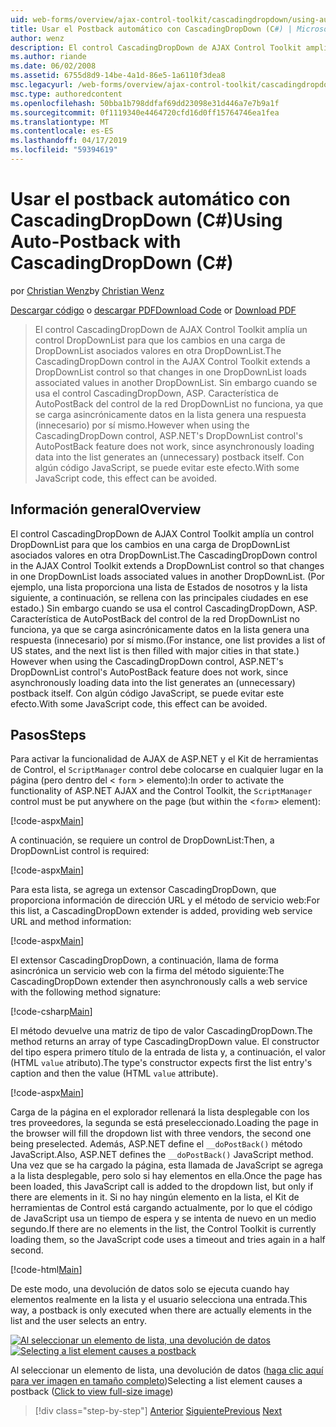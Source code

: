 ```yaml
---
uid: web-forms/overview/ajax-control-toolkit/cascadingdropdown/using-auto-postback-with-cascadingdropdown-cs
title: Usar el Postback automático con CascadingDropDown (C#) | Microsoft Docs
author: wenz
description: El control CascadingDropDown de AJAX Control Toolkit amplía un control DropDownList para que los cambios en una carga de DropDownList asociados valores en anoth...
ms.author: riande
ms.date: 06/02/2008
ms.assetid: 6755d8d9-14be-4a1d-86e5-1a6110f3dea8
msc.legacyurl: /web-forms/overview/ajax-control-toolkit/cascadingdropdown/using-auto-postback-with-cascadingdropdown-cs
msc.type: authoredcontent
ms.openlocfilehash: 50bba1b798ddfaf69dd23098e31d446a7e7b9a1f
ms.sourcegitcommit: 0f1119340e4464720cfd16d0ff15764746ea1fea
ms.translationtype: MT
ms.contentlocale: es-ES
ms.lasthandoff: 04/17/2019
ms.locfileid: "59394619"
---
```

# <a name="using-auto-postback-with-cascadingdropdown-c"></a><span data-ttu-id="ea6f7-103">Usar el postback automático con CascadingDropDown (C#)</span><span class="sxs-lookup"><span data-stu-id="ea6f7-103">Using Auto-Postback with CascadingDropDown (C#)</span></span>

<span data-ttu-id="ea6f7-104">por [Christian Wenz](https://github.com/wenz)</span><span class="sxs-lookup"><span data-stu-id="ea6f7-104">by [Christian Wenz](https://github.com/wenz)</span></span>

<span data-ttu-id="ea6f7-105">[Descargar código](http://download.microsoft.com/download/9/0/7/907760b1-2c60-4f81-aeb6-ca416a573b0d/cascadingdropdown3.cs.zip) o [descargar PDF](http://download.microsoft.com/download/2/d/c/2dc10e34-6983-41d4-9c08-f78f5387d32b/cascadingdropdown3CS.pdf)</span><span class="sxs-lookup"><span data-stu-id="ea6f7-105">[Download Code](http://download.microsoft.com/download/9/0/7/907760b1-2c60-4f81-aeb6-ca416a573b0d/cascadingdropdown3.cs.zip) or [Download PDF](http://download.microsoft.com/download/2/d/c/2dc10e34-6983-41d4-9c08-f78f5387d32b/cascadingdropdown3CS.pdf)</span></span>

> <span data-ttu-id="ea6f7-106">El control CascadingDropDown de AJAX Control Toolkit amplía un control DropDownList para que los cambios en una carga de DropDownList asociados valores en otra DropDownList.</span><span class="sxs-lookup"><span data-stu-id="ea6f7-106">The CascadingDropDown control in the AJAX Control Toolkit extends a DropDownList control so that changes in one DropDownList loads associated values in another DropDownList.</span></span> <span data-ttu-id="ea6f7-107">Sin embargo cuando se usa el control CascadingDropDown, ASP. Característica de AutoPostBack del control de la red DropDownList no funciona, ya que se carga asincrónicamente datos en la lista genera una respuesta (innecesario) por sí mismo.</span><span class="sxs-lookup"><span data-stu-id="ea6f7-107">However when using the CascadingDropDown control, ASP.NET's DropDownList control's AutoPostBack feature does not work, since asynchronously loading data into the list generates an (unnecessary) postback itself.</span></span> <span data-ttu-id="ea6f7-108">Con algún código JavaScript, se puede evitar este efecto.</span><span class="sxs-lookup"><span data-stu-id="ea6f7-108">With some JavaScript code, this effect can be avoided.</span></span>


## <a name="overview"></a><span data-ttu-id="ea6f7-109">Información general</span><span class="sxs-lookup"><span data-stu-id="ea6f7-109">Overview</span></span>

<span data-ttu-id="ea6f7-110">El control CascadingDropDown de AJAX Control Toolkit amplía un control DropDownList para que los cambios en una carga de DropDownList asociados valores en otra DropDownList.</span><span class="sxs-lookup"><span data-stu-id="ea6f7-110">The CascadingDropDown control in the AJAX Control Toolkit extends a DropDownList control so that changes in one DropDownList loads associated values in another DropDownList.</span></span> <span data-ttu-id="ea6f7-111">(Por ejemplo, una lista proporciona una lista de Estados de nosotros y la lista siguiente, a continuación, se rellena con las principales ciudades en ese estado.) Sin embargo cuando se usa el control CascadingDropDown, ASP. Característica de AutoPostBack del control de la red DropDownList no funciona, ya que se carga asincrónicamente datos en la lista genera una respuesta (innecesario) por sí mismo.</span><span class="sxs-lookup"><span data-stu-id="ea6f7-111">(For instance, one list provides a list of US states, and the next list is then filled with major cities in that state.) However when using the CascadingDropDown control, ASP.NET's DropDownList control's AutoPostBack feature does not work, since asynchronously loading data into the list generates an (unnecessary) postback itself.</span></span> <span data-ttu-id="ea6f7-112">Con algún código JavaScript, se puede evitar este efecto.</span><span class="sxs-lookup"><span data-stu-id="ea6f7-112">With some JavaScript code, this effect can be avoided.</span></span>

## <a name="steps"></a><span data-ttu-id="ea6f7-113">Pasos</span><span class="sxs-lookup"><span data-stu-id="ea6f7-113">Steps</span></span>

<span data-ttu-id="ea6f7-114">Para activar la funcionalidad de AJAX de ASP.NET y el Kit de herramientas de Control, el `ScriptManager` control debe colocarse en cualquier lugar en la página (pero dentro del &lt; `form` &gt; elemento):</span><span class="sxs-lookup"><span data-stu-id="ea6f7-114">In order to activate the functionality of ASP.NET AJAX and the Control Toolkit, the `ScriptManager` control must be put anywhere on the page (but within the &lt;`form`&gt; element):</span></span>

[!code-aspx[Main](using-auto-postback-with-cascadingdropdown-cs/samples/sample1.aspx)]

<span data-ttu-id="ea6f7-115">A continuación, se requiere un control de DropDownList:</span><span class="sxs-lookup"><span data-stu-id="ea6f7-115">Then, a DropDownList control is required:</span></span>

[!code-aspx[Main](using-auto-postback-with-cascadingdropdown-cs/samples/sample2.aspx)]

<span data-ttu-id="ea6f7-116">Para esta lista, se agrega un extensor CascadingDropDown, que proporciona información de dirección URL y el método de servicio web:</span><span class="sxs-lookup"><span data-stu-id="ea6f7-116">For this list, a CascadingDropDown extender is added, providing web service URL and method information:</span></span>

[!code-aspx[Main](using-auto-postback-with-cascadingdropdown-cs/samples/sample3.aspx)]

<span data-ttu-id="ea6f7-117">El extensor CascadingDropDown, a continuación, llama de forma asincrónica un servicio web con la firma del método siguiente:</span><span class="sxs-lookup"><span data-stu-id="ea6f7-117">The CascadingDropDown extender then asynchronously calls a web service with the following method signature:</span></span>

[!code-csharp[Main](using-auto-postback-with-cascadingdropdown-cs/samples/sample4.cs)]

<span data-ttu-id="ea6f7-118">El método devuelve una matriz de tipo de valor CascadingDropDown.</span><span class="sxs-lookup"><span data-stu-id="ea6f7-118">The method returns an array of type CascadingDropDown value.</span></span> <span data-ttu-id="ea6f7-119">El constructor del tipo espera primero título de la entrada de lista y, a continuación, el valor (HTML `value` atributo).</span><span class="sxs-lookup"><span data-stu-id="ea6f7-119">The type's constructor expects first the list entry's caption and then the value (HTML `value` attribute).</span></span>

[!code-aspx[Main](using-auto-postback-with-cascadingdropdown-cs/samples/sample5.aspx)]

<span data-ttu-id="ea6f7-120">Carga de la página en el explorador rellenará la lista desplegable con los tres proveedores, la segunda se está preseleccionado.</span><span class="sxs-lookup"><span data-stu-id="ea6f7-120">Loading the page in the browser will fill the dropdown list with three vendors, the second one being preselected.</span></span> <span data-ttu-id="ea6f7-121">Además, ASP.NET define el `__doPostBack()` método JavaScript.</span><span class="sxs-lookup"><span data-stu-id="ea6f7-121">Also, ASP.NET defines the `__doPostBack()` JavaScript method.</span></span> <span data-ttu-id="ea6f7-122">Una vez que se ha cargado la página, esta llamada de JavaScript se agrega a la lista desplegable, pero solo si hay elementos en ella.</span><span class="sxs-lookup"><span data-stu-id="ea6f7-122">Once the page has been loaded, this JavaScript call is added to the dropdown list, but only if there are elements in it.</span></span> <span data-ttu-id="ea6f7-123">Si no hay ningún elemento en la lista, el Kit de herramientas de Control está cargando actualmente, por lo que el código de JavaScript usa un tiempo de espera y se intenta de nuevo en un medio segundo.</span><span class="sxs-lookup"><span data-stu-id="ea6f7-123">If there are no elements in the list, the Control Toolkit is currently loading them, so the JavaScript code uses a timeout and tries again in a half second.</span></span>

[!code-html[Main](using-auto-postback-with-cascadingdropdown-cs/samples/sample6.html)]

<span data-ttu-id="ea6f7-124">De este modo, una devolución de datos solo se ejecuta cuando hay elementos realmente en la lista y el usuario selecciona una entrada.</span><span class="sxs-lookup"><span data-stu-id="ea6f7-124">This way, a postback is only executed when there are actually elements in the list and the user selects an entry.</span></span>


<span data-ttu-id="ea6f7-125">[![Al seleccionar un elemento de lista, una devolución de datos](using-auto-postback-with-cascadingdropdown-cs/_static/image2.png)](using-auto-postback-with-cascadingdropdown-cs/_static/image1.png)</span><span class="sxs-lookup"><span data-stu-id="ea6f7-125">[![Selecting a list element causes a postback](using-auto-postback-with-cascadingdropdown-cs/_static/image2.png)](using-auto-postback-with-cascadingdropdown-cs/_static/image1.png)</span></span>

<span data-ttu-id="ea6f7-126">Al seleccionar un elemento de lista, una devolución de datos ([haga clic aquí para ver imagen en tamaño completo](using-auto-postback-with-cascadingdropdown-cs/_static/image3.png))</span><span class="sxs-lookup"><span data-stu-id="ea6f7-126">Selecting a list element causes a postback ([Click to view full-size image](using-auto-postback-with-cascadingdropdown-cs/_static/image3.png))</span></span>

> [!div class="step-by-step"]
> <span data-ttu-id="ea6f7-127">[Anterior](presetting-list-entries-with-cascadingdropdown-cs.md)
> [Siguiente](filling-a-list-using-cascadingdropdown-vb.md)</span><span class="sxs-lookup"><span data-stu-id="ea6f7-127">[Previous](presetting-list-entries-with-cascadingdropdown-cs.md)
[Next](filling-a-list-using-cascadingdropdown-vb.md)</span></span>
